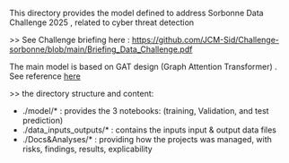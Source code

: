 This directory provides the model defined to address Sorbonne Data Challenge 2025 , related to cyber threat detection

&gt;&gt; See Challenge briefing here : https://github.com/JCM-Sid/Challenge-sorbonne/blob/main/Briefing_Data_Challenge.pdf

The main model is based on GAT design (Graph Attention Transformer) . See reference [here](https://petar-v.com/GAT/)

&gt;&gt; the directory structure and content:
- ./model/* : provides the 3 notebooks: (training, Validation, and test prediction)
- ./data_inputs_outputs/* : contains the inputs input & output data files
- ./Docs&Analyses/* : providing how the projects was managed, with risks, findings, results, explicability


